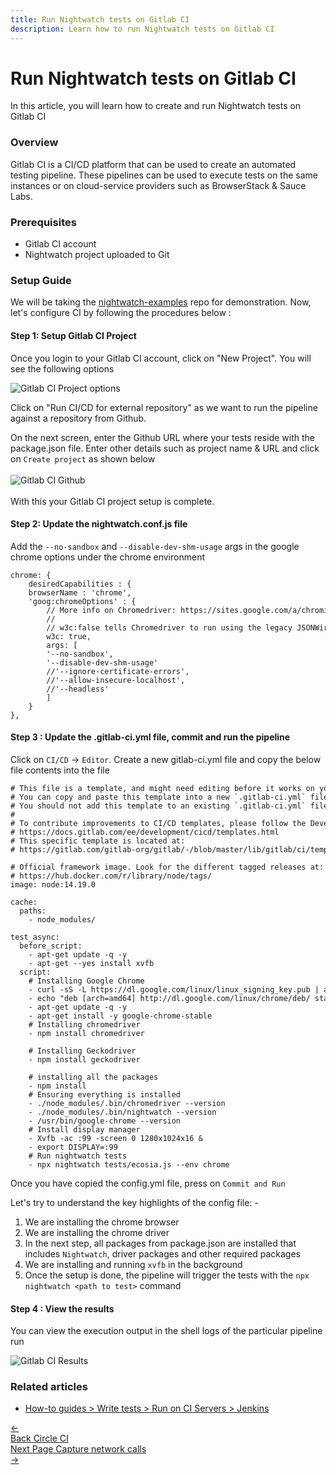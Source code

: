 ```yaml
---
title: Run Nightwatch tests on Gitlab CI
description: Learn how to run Nightwatch tests on Gitlab CI
---
```


<div class="page-header"><h1>Run Nightwatch tests on Gitlab CI</h1></div>

In this article, you will learn how to create and run Nightwatch tests on Gitlab CI

### Overview

Gitlab CI is a CI/CD platform that can be used to create an automated testing pipeline. These pipelines can be used to execute tests on the same instances or on cloud-service providers such as BrowserStack & Sauce Labs.

### Prerequisites
- Gitlab CI account
- Nightwatch project uploaded to Git


### Setup Guide
We will be taking the [nightwatch-examples](https://github.com/nightwatchjs/nightwatch-examples) repo for demonstration. Now, let's configure CI by following the procedures below :


#### Step 1:  Setup Gitlab CI Project
Once you login to your Gitlab CI account, click on "New Project". You will see the following options

![Gitlab CI Project options](https://user-images.githubusercontent.com/1677755/191430866-d944c965-3fcb-4128-a878-30e816acb6be.png)

Click on "Run CI/CD for external repository" as we want to run the pipeline against a repository from Github. 

On the next screen, enter the Github URL where your tests reside with the package.json file. Enter other details such as project name & URL and click on `Create project` as shown below
<br>
<br>
![Gitlab CI Github](https://user-images.githubusercontent.com/1677755/191431627-b1756eda-3357-4525-b4cd-b92b8274c470.png)
<br>
<br>
With this your Gitlab CI project setup is complete. 

#### Step 2:  Update the nightwatch.conf.js file
Add the `--no-sandbox` and `--disable-dev-shm-usage` args in the google chrome options under the chrome environment 

<pre><code class="yml" style="white-space: pre;" >chrome: {
    desiredCapabilities : {
    browserName : 'chrome',
    'goog:chromeOptions' : {
        // More info on Chromedriver: https://sites.google.com/a/chromium.org/chromedriver/
        //
        // w3c:false tells Chromedriver to run using the legacy JSONWire protocol (not required in Chrome 78)
        w3c: true,
        args: [
        '--no-sandbox',
        '--disable-dev-shm-usage'
        //'--ignore-certificate-errors',
        //'--allow-insecure-localhost',
        //'--headless'
        ]
    }
},
</code></pre>

#### Step 3 : Update the .gitlab-ci.yml file, commit and run the pipeline

Click on `CI/CD` -> `Editor`. Create a new gitlab-ci.yml file and copy the below file contents into the file

<pre><code class="yml" style="white-space: pre;"># This file is a template, and might need editing before it works on your project.
# You can copy and paste this template into a new `.gitlab-ci.yml` file.
# You should not add this template to an existing `.gitlab-ci.yml` file by using the `include:` keyword.
#
# To contribute improvements to CI/CD templates, please follow the Development guide at:
# https://docs.gitlab.com/ee/development/cicd/templates.html
# This specific template is located at:
# https://gitlab.com/gitlab-org/gitlab/-/blob/master/lib/gitlab/ci/templates/Nodejs.gitlab-ci.yml

# Official framework image. Look for the different tagged releases at:
# https://hub.docker.com/r/library/node/tags/
image: node:14.19.0

cache:
  paths:
    - node_modules/

test_async:
  before_script:
    - apt-get update -q -y
    - apt-get --yes install xvfb
  script:
    # Installing Google Chrome
    - curl -sS -L https://dl.google.com/linux/linux_signing_key.pub | apt-key add -
    - echo "deb [arch=amd64] http://dl.google.com/linux/chrome/deb/ stable main" > /etc/apt/sources.list.d/google.list
    - apt-get update -q -y
    - apt-get install -y google-chrome-stable
    # Installing chromedriver
    - npm install chromedriver

    # Installing Geckodriver
    - npm install geckodriver

    # installing all the packages
    - npm install 
    # Ensuring everything is installed
    - ./node_modules/.bin/chromedriver --version
    - ./node_modules/.bin/nightwatch --version
    - /usr/bin/google-chrome --version
    # Install display manager
    - Xvfb -ac :99 -screen 0 1280x1024x16 &
    - export DISPLAY=:99
    # Run nightwatch tests
    - npx nightwatch tests/ecosia.js --env chrome
</code></pre>

Once you have copied the config.yml file, press on `Commit and Run`

Let's try to understand the key highlights of the config file: -
1. We are installing the chrome browser
2. We are installing the chrome driver
3. In the next step, all packages from package.json are installed that includes `Nightwatch`, driver packages and other required packages
4. We are installing and running `xvfb` in the background
5. Once the setup is done, the pipeline will trigger the tests with the `npx nightwatch <path to test>` command

#### Step 4 : View the results

You can view the execution output in the shell logs of the particular pipeline run

![Gitlab CI Results](https://user-images.githubusercontent.com/1677755/191442560-0973bf79-8b45-4a25-bb34-44f72757554a.png)


### Related articles
- [How-to guides > Write tests > Run on CI Servers > Jenkins ](https://nightwatchjs.org/guide/ci-integrations/run-nightwatch-on-jenkins.html)


<div class="doc-pagination pt-40">
  <div class="previous">
    <a href="https://nightwatchjs.org/guide/ci-integrations/run-nightwatch-on-circleci.html">
      <span>←</span>
        <div class="d-flex flex-column">
          <span class="smallT">Back</span>
          <span class="bigT">Circle CI</span>
        </div>
    </a>
  </div>
  <div class="next">
    <a href="https://nightwatchjs.org/guide/network-requests/capture-network-calls.html">
        <div class="d-flex flex-column">
          <span class="smallT">Next Page</span>
          <span class="bigT">Capture network calls</span>
        </div>
        <span>→</span>
    </a>
  </div>
</div>